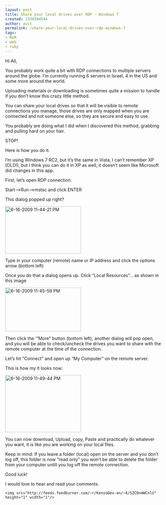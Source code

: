 ```yaml
---
layout: post
title: Share your local drives over RDP - Windows 7
created: 1338394544
author: avit
permalink: /share-your-local-drives-over-rdp-windows-7
tags:
- RoR
- web
- ruby
---
```

<p>Hi All,</p>

<p>You probably work quite a bit with RDP connections to multiple servers around the globe. I’m currently running 6 servers in Israel, 4 in the US and some more around the world.</p>

<p>Uploading materials or downloading is sometimes quite a mission to handle if you don’t know this crazy little method.</p>

<p>You can share your local drives so that it will be visible to remote connections you manage, those drives are only mapped when you are connected and not someone else, so they are secure and easy to use.</p>

<p>You probably are doing what I did when I discovered this method, grabbing and pulling hard on your hair.</p>

<p>STOP!</p>

<p>Here is how you do it.</p>

<p>I’m using Windows 7 RC2, but it’s the same in Vista, I can’t remember XP (OLD!), but I think you can do it in XP as well, it doesn’t seem like Microsoft did changes in this app.</p>

<p>First, let’s open RDP connection:</p>

<p>Start—>Run—>mstsc and click ENTER</p>

<p>This dialog popped up right?</p>
<a href='http://www.kensodev.com/wp-content/uploads/2009/06/6162009114421PM.png'><img alt='6-16-2009 11-44-21 PM' border='0' height='152' src='http://www.kensodev.com/wp-content/uploads/2009/06/6162009114421PM_thumb.png' style='display: inline; border: 0px;' title='6-16-2009 11-44-21 PM' width='244' /></a>
<p>Type in your computer (remote) name or IP address and click the options arrow (bottom left)</p>

<p>Once you do that a dialog opens up. Click “Local Resources”… as shown in this image</p>
<a href='http://www.kensodev.com/wp-content/uploads/2009/06/6162009114559PM.png'><img alt='6-16-2009 11-45-59 PM' border='0' height='141' src='http://www.kensodev.com/wp-content/uploads/2009/06/6162009114559PM_thumb.png' style='display: inline; border: 0px;' title='6-16-2009 11-45-59 PM' width='244' /></a>
<p>Then click the ‘”More” button (bottom left), another dialog will pop open, and you will be able to check/uncheck the drives you want to share with the remote computer at the time of the connection.</p>

<p>Let’s hit “Connect” and open up “My Computer” on the remote server.</p>

<p>This is how my it looks now:</p>
<a href='http://www.kensodev.com/wp-content/uploads/2009/06/6162009114944PM.png'><img alt='6-16-2009 11-49-44 PM' border='0' height='184' src='http://www.kensodev.com/wp-content/uploads/2009/06/6162009114944PM_thumb.png' style='display: inline; border: 0px;' title='6-16-2009 11-49-44 PM' width='244' /></a>
<p>You can now download, Upload, copy, Paste and practically do whatever you want, it is like you are working on your local files.</p>

<p>Keep in mind: If you leave a folder (local) open on the server and you don’t log off, this folder is now “read only” you won’t be able to delete the folder from your computer untill you log off the remote connection.</p>

<p>Good luck!</p>

<p>I would love to hear and read your comments.</p>
      
    <img src="http://feeds.feedburner.com/~r/KensoDev-en/~4/SZCOnmWCnlU" height="1" width="1"/>
